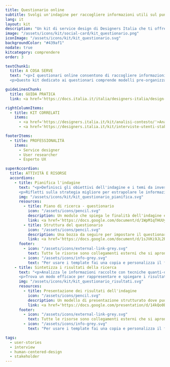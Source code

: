 ```yaml
---
title: Questionario online
subtitle: Svolgi un'indagine per raccogliere informazioni utili sul punto di vista degli utenti
lang: it
layout: kit
description: "Un kit di service design di Designers Italia che ti offre strumenti per raccogliere informazioni sul punto di vista degli utenti di un servizio digitale"
image: "/assets/icons/kit/social-card/kit_questionario.png"
iconImage: "/assets/icons/kit/kit_questionario.svg"
backgroundColor: "#439af1"
nodate: true
kitcategory: comprendere
order: 3

textChunk1:
  title: A COSA SERVE
  text: "<p>I questionari online consentono di raccogliere informazioni dagli utenti in maniera strutturatam, così da poterle elaborare quantitativamente. Il vantaggio per il progettista è quello di poter raggiungere una grande quantità di utenti contemporaneamente, poichè la somministrazione dei questionari avviene online e attraverso i canali di comunicazione digitale più consoni a raggiungere i partecipanti.</p>
  <p>Questo kit dedicato ai questionari comprende modelli pre-organizzati per supportarti nelle attività di pianificazione, esecuzione e analisi della ricerca.</p>"

guideLinesChunk:
  title: GUIDA PRATICA
  link: <a href='https://docs.italia.it/italia/designers-italia/design-linee-guida-docs/it/stabile/doc/service-design.html' target="_blank">Service design</a>

rightColumnItems:
  - title: KIT CORRELATI
    items:
      - <a href='https://designers.italia.it/kit/analisi-contesto/'>Analisi del contesto</a>
      - <a href='https://designers.italia.it/kit/interviste-utenti-stakeholder/'>Interviste utenti e stakeholder</a>

footerItems:
  - title: PROFESSIONALITÀ
    items:
      - Service designer
      - User researcher
      - Esperto UX

superAccordion:
  title: ATTIVITÀ E RISORSE
  accordions:
    - title: Pianifica l'indagine
      text: "<p>Definisci gli obiettivi dell'indagine e i temi da investigare così da capire qual è il target più appropriato e come reclutarlo attraverso i canali che hai a disposizione. Struttura il questionario in modo da affrontare prima i temi più ampi e semplici, per poi approfondire i temi più complessi.</p>
      <p>Rifletti sulla strategia migliore per estrapolare le informazioni, nel porre le domande ricordati di contestualizzarle fornendo esempi o descrizioni laddove necessario, rifletti su quale siano le modalità di risposta più appropriate a raggiungere il tuo scopo.</p>"
      img: "/assets/icons/kit/kit_questionario_pianifica.svg"
      resources:
        - title: Piano di ricerca - questionario
          icon: "/assets/icons/pencil.svg"
          description: Un modulo che spiega le finalità dell'indagine e le modalità di somministrazione
          link: <a href='https://docs.google.com/document/d/1WpM1qTHUUy8oDbKs_GXXpH6hgKquLrEgfIympfjhbE4/edit' target="_blank" aria-label="Vai alla risorsa (link esterno)" >Vai alla risorsa</a>
        - title: Struttura del questionario
          icon: "/assets/icons/pencil.svg"
          description: Una bozza da seguire per impostare il questionario online
          link: <a href='https://docs.google.com/document/d/1sJVKi9JL2RMGXBporm_zjUXJ-zRjvKSmmKOKWKYDeEY/edit?usp=sharing' target="_blank" aria-label="Vai alla risorsa (link esterno)" >Vai alla risorsa</a>
      footer:
        - icon: "/assets/icons/external-link-grey.svg"
          text: Tutte le risorse sono collegamenti esterni che si aprono in una nuova finestra.
        - icon: "/assets/icons/info-grey.svg"
          text: "Per usare i template fai una copia e personalizza il file: trovi le istruzioni nella prima pagina della risorsa."
    - title: Sintetizza i risultati della ricerca
      text: "<p>Analizza le informazioni raccolte con tecniche quanti-qualitative e rielaborale in maniera rilevante per lo scopo della ricerca. Puoi sfruttare gli strumenti di rappresentazione di grafici integrate nella piattaforma per i questionari online che stai utilizzando, oppure esportare un foglio di lavoro e utilizzare strumenti di visualizzazione dati più avanzati e personalizzabili.</p>
      <p>Trova un modo efficace per rappresentare e spiegare i risultati della ricerca e sintetizza tutto in un report.</p>"
      img: "/assets/icons/kit/kit_questionario_risultati.svg"
      resources:
        - title: Presentazione dei risultati dell'indagine
          icon: "/assets/icons/pencil.svg"
          description: Un modello di presentazione strutturato dove puoi inserire i risultati dell'indagine
          link: <a href='https://docs.google.com/presentation/d/14kQo0Bx1D6acfakQ2y824GjUySdRBrWwGpJsLhstono/edit?usp=sharing' target="_blank" aria-label="Vai alla risorsa (link esterno)" >Vai alla risorsa</a>
      footer:
        - icon: "/assets/icons/external-link-grey.svg"
          text: Tutte le risorse sono collegamenti esterni che si aprono in una nuova finestra.
        - icon: "/assets/icons/info-grey.svg"
          text: "Per usare i template fai una copia e personalizza il file: trovi le istruzioni nella prima pagina della risorsa."

tags:
  - user-stories
  - interview
  - human-centered-design
  - stakeholder
---
```

